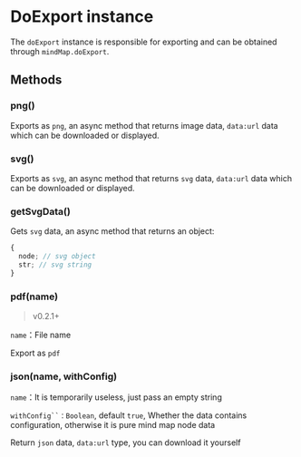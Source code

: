 # DoExport instance

The `doExport` instance is responsible for exporting and can be obtained through
`mindMap.doExport`.

## Methods

### png()

Exports as `png`, an async method that returns image data, `data:url` data which
can be downloaded or displayed.

### svg()

Exports as `svg`, an async method that returns `svg` data, `data:url` data which
can be downloaded or displayed.

### getSvgData()

Gets `svg` data, an async method that returns an object:

```js
{
  node; // svg object
  str; // svg string
}
```

### pdf(name)

> v0.2.1+

`name`：File name

Export as `pdf`

### json(name, withConfig)

`name`：It is temporarily useless, just pass an empty string

`withConfig``：Boolean`, default `true`, Whether the data contains configuration, otherwise it is pure mind map node data

Return `json` data, `data:url` type, you can download it yourself